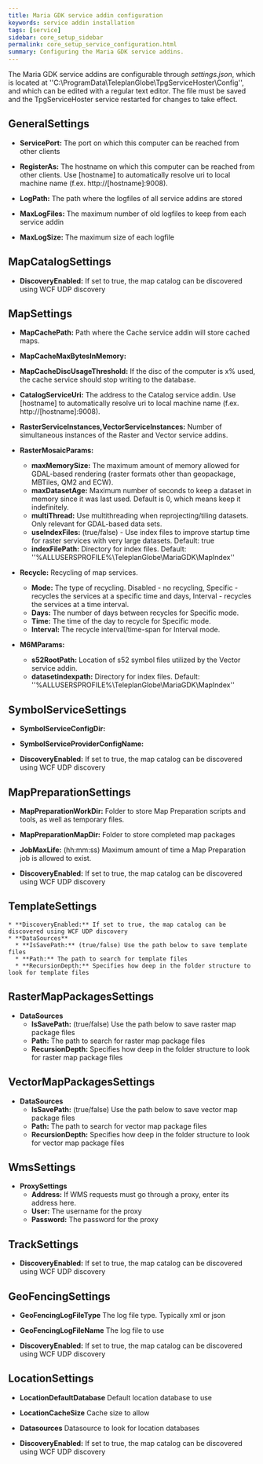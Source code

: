 ```yaml
---
title: Maria GDK service addin configuration
keywords: service addin installation
tags: [service]
sidebar: core_setup_sidebar
permalink: core_setup_service_configuration.html
summary: Configuring the Maria GDK service addins. 
---
```


The Maria GDK service addins are configurable through *settings.json*, which is located at ''C:\ProgramData\TeleplanGlobe\TpgServiceHoster\Config'', and which can be edited with a regular text editor.
The file must be saved and the TpgServiceHoster service restarted for changes to take effect.

## GeneralSettings

*  **ServicePort:** The port on which this computer can be reached from other clients

*  **RegisterAs:** The hostname on which this computer can be reached from other clients. Use [hostname] to automatically resolve uri to local machine name (f.ex. http://[hostname]:9008).

*  **LogPath:** The path where the logfiles of all service addins are stored

*  **MaxLogFiles:** The maximum number of old logfiles to keep from each service addin

*  **MaxLogSize:** The maximum size of each logfile
## MapCatalogSettings

*  **DiscoveryEnabled:** If set to true, the map catalog can be discovered using WCF UDP discovery

## MapSettings

*  **MapCachePath:** Path where the Cache service addin will store cached maps.

*  **MapCacheMaxBytesInMemory:**

*  **MapCacheDiscUsageThreshold:** If the disc of the computer is x% used, the cache service should stop writing to the database.

*  **CatalogServiceUri:** The address to the Catalog service addin. Use [hostname] to automatically resolve uri to local machine name (f.ex. http://[hostname]:9008).

*  **RasterServiceInstances,VectorServiceInstances:** Number of simultaneous instances of the Raster and Vector service addins.

*  **RasterMosaicParams:**
    * **maxMemorySize:** The maximum amount of memory allowed for GDAL-based rendering (raster formats other than geopackage, MBTiles, QM2 and ECW). 
    * **maxDatasetAge:** Maximum number of seconds to keep a dataset in memory since it was last used. Default is 0, which means keep it indefinitely.
    * **multiThread:** Use multithreading when reprojecting/tiling datasets. Only relevant for GDAL-based data sets.
    * **useIndexFiles:** (true/false) - Use index files to improve startup time for raster services with very large datasets. Default: true
    * **indexFilePath:** Directory for index files. Default: ''%ALLUSERSPROFILE%\\TeleplanGlobe\\MariaGDK\\MapIndex''

*  **Recycle:** Recycling of map services.
    * **Mode:** The type of recycling. Disabled - no recycling, Specific - recycles the services at a specific time and days, Interval - recycles the services at a time interval. 
    * **Days:** The number of days between recycles for Specific mode.
    * **Time:** The time of the day to recycle for Specific mode.
    * **Interval:** The recycle interval/time-span for Interval mode.

*  **M6MParams:**
    * **s52RootPath:** Location of s52 symbol files utilized by the Vector service addin.
    * **datasetindexpath:** Directory for index files. Default: ''%ALLUSERSPROFILE%\\TeleplanGlobe\\MariaGDK\\MapIndex''

## SymbolServiceSettings

*  **SymbolServiceConfigDir:**

*  **SymbolServiceProviderConfigName:**

*  **DiscoveryEnabled:** If set to true, the map catalog can be discovered using WCF UDP discovery
## MapPreparationSettings

*  **MapPreparationWorkDir:** Folder to store Map Preparation scripts and tools, as well as temporary files.

*  **MapPreparationMapDir:** Folder to store completed map packages

*  **JobMaxLife:** (hh:mm:ss) Maximum amount of time a Map Preparation job is allowed to exist.

*  **DiscoveryEnabled:** If set to true, the map catalog can be discovered using WCF UDP discovery
## TemplateSettings

    * **DiscoveryEnabled:** If set to true, the map catalog can be discovered using WCF UDP discovery               
    * **DataSources**
      * **IsSavePath:** (true/false) Use the path below to save template files
      * **Path:** The path to search for template files
      * **RecursionDepth:** Specifies how deep in the folder structure to look for template files

## RasterMapPackagesSettings

*  **DataSources**
    * **IsSavePath:** (true/false) Use the path below to save raster map package files
    * **Path:** The path to search for raster map package files
    * **RecursionDepth:** Specifies how deep in the folder structure to look for raster map package files
## VectorMapPackagesSettings

*  **DataSources**
    * **IsSavePath:** (true/false) Use the path below to save vector map package files
    * **Path:** The path to search for vector map package files
    * **RecursionDepth:** Specifies how deep in the folder structure to look for vector map package files
## WmsSettings

*  **ProxySettings**
    * **Address:** If WMS requests must go through a proxy, enter its address here.
    * **User:** The username for the proxy
    * **Password:** The password for the proxy
	
## TrackSettings

*  **DiscoveryEnabled:** If set to true, the map catalog can be discovered using WCF UDP discovery

## GeoFencingSettings

*  **GeoFencingLogFileType** The log file type. Typically xml or json

*  **GeoFencingLogFileName** The log file to use

*  **DiscoveryEnabled:** If set to true, the map catalog can be discovered using WCF UDP discovery
    
## LocationSettings

*  **LocationDefaultDatabase** Default location database to use

*  **LocationCacheSize** Cache size to allow

*  **Datasources** Datasource to look for location databases

*  **DiscoveryEnabled:** If set to true, the map catalog can be discovered using WCF UDP discovery





